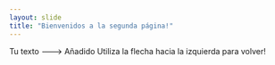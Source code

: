 ```yaml
---
layout: slide
title: "Bienvenidos a la segunda página!"
---
```

Tu texto ---> Añadido
Utiliza la flecha hacia la izquierda para volver!
